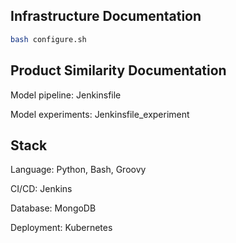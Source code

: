 ## Infrastructure Documentation

```bash
bash configure.sh
```

## Product Similarity Documentation

Model pipeline: Jenkinsfile

Model experiments: Jenkinsfile_experiment

## Stack

Language: Python, Bash, Groovy

CI/CD: Jenkins

Database: MongoDB

Deployment: Kubernetes
